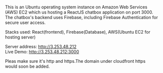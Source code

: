 
This is an Ubuntu operating system instance on Amazon Web Services (AWS) EC2 which us hosting a ReactJS chatbox application on port 3000. The chatbox's backend uses Firebase, including Firebase Authentication for secure user access.

Stacks used: React(frontend), Firebase(Database), AWS(Ubuntu EC2 for hosting server)

Server address: http://3.253.48.212 </br>
Live Demo: http://3.253.48.212:3000

Pleas make sure it's http and https.The domain under cloudfront https would soon be added.
